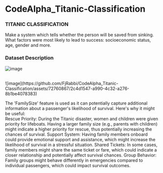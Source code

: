 # CodeAlpha_Titanic-Classification

### TITANIC CLASSIFICATION 

Make a system which tells whether the person will be saved from sinking. What factors were most likely to lead to success: socioeconomic status, age, gender and more.


### Dataset Description
![image](https://github.com/FjRabbi/CodeAlpha_Titanic-Classification/assets/72760867/0ab3450f-ba3e-414c-910e-de0a52af9c0d)

</br>
![image](https://github.com/FjRabbi/CodeAlpha_Titanic-Classification/assets/72760867/2c4d1547-a990-4c32-a276-8b1be4078383)


The 'FamilySize' feature is used as it can potentially capture additional information about a passenger's likelihood of survival. Here's why it might be useful:
</br>
Rescue Priority: During the Titanic disaster, women and children were given priority for lifeboats. Having a larger family size (e.g., parents with children) might indicate a higher priority for rescue, thus potentially increasing the chances of survival.
Support System: Having family members onboard could provide emotional support and assistance, which might increase the likelihood of survival in a stressful situation.
Shared Tickets: In some cases, family members might share the same ticket or fare, which could indicate a closer relationship and potentially affect survival chances.
Group Behavior: Family groups might behave differently in emergencies compared to individual passengers, which could impact survival outcomes.
